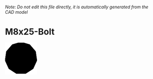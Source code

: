 ###### Note: Do not edit this file directly, it is automatically generated from the CAD model

# M8x25-Bolt

![](/project.svg)

